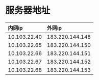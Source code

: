 # 服务器地址

| 内网ip     | 外网ip     |
| :------------- | :------------- |
| 10.103.22.40      | 183.220.144.148     |
| 10.103.22.65       | 183.220.144.150    |
| 10.103.22.66       |183.220.144.151     |
| 10.103.22.67      |183.220.144.152      |
| 10.103.22.68      |183.220.144.153      |





